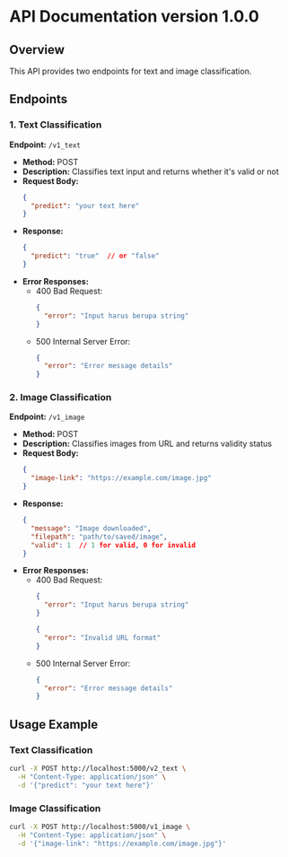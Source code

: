 # API Documentation version 1.0.0

## Overview
This API provides two endpoints for text and image classification.

## Endpoints

### 1. Text Classification
**Endpoint:** `/v1_text`
- **Method:** POST
- **Description:** Classifies text input and returns whether it's valid or not
- **Request Body:**
  ```json
  {
    "predict": "your text here"
  }
  ```
- **Response:**
  ```json
  {
    "predict": "true"  // or "false"
  }
  ```
- **Error Responses:**
  - 400 Bad Request:
    ```json
    {
      "error": "Input harus berupa string"
    }
    ```
  - 500 Internal Server Error:
    ```json
    {
      "error": "Error message details"
    }
    ```

### 2. Image Classification
**Endpoint:** `/v1_image`
- **Method:** POST
- **Description:** Classifies images from URL and returns validity status
- **Request Body:**
  ```json
  {
    "image-link": "https://example.com/image.jpg"
  }
  ```
- **Response:**
  ```json
  {
    "message": "Image downloaded",
    "filepath": "path/to/saved/image",
    "valid": 1  // 1 for valid, 0 for invalid
  }
  ```
- **Error Responses:**
  - 400 Bad Request:
    ```json
    {
      "error": "Input harus berupa string"
    }
    ```
    ```json
    {
      "error": "Invalid URL format"
    }
    ```
  - 500 Internal Server Error:
    ```json
    {
      "error": "Error message details"
    }
    ```

## Usage Example
### Text Classification
```bash
curl -X POST http://localhost:5000/v2_text \
  -H "Content-Type: application/json" \
  -d '{"predict": "your text here"}'
```

### Image Classification
```bash
curl -X POST http://localhost:5000/v1_image \
  -H "Content-Type: application/json" \
  -d '{"image-link": "https://example.com/image.jpg"}'
```